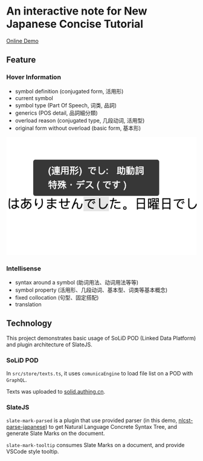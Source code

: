 # An interactive note for New Japanese Concise Tutorial

[Online Demo](https://new-japanese-concise-tutorial-interactive-ffozkkoxia.now.sh)

## Feature

### Hover Information

- symbol definition (conjugated form, 活用形)
- current symbol
- symbol type (Part Of Speech, 词类, 品詞)
- generics (POS detail, 品詞細分類)
- overload reason (conjugated type, 几段动词, 活用型)
- original form without overload (basic form, 基本形)

![Tooltip](./doc/images/tooltip.png)

### Intellisense

- syntax around a symbol (助词用法、动词用法等等)
- symbol property (活用形、几段动词、基本型、词类等基本概念)
- fixed collocation (句型、固定搭配)
- translation

## Technology

This project demonstrates basic usage of SoLiD POD (Linked Data Platform) and plugin architecture of SlateJS.

### SoLiD POD

In `src/store/texts.ts`, it uses `comunicaEngine` to load file list on a POD with `GraphQL`.

Texts was uploaded to [solid.authing.cn](https://new-japanese-concise-tutorial.solid.authing.cn/public/textbook/).

### SlateJS

`slate-mark-parsed` is a plugin that use provided parser (in this demo, [nlcst-parse-japanese](https://github.com/azu/nlp-pattern-match/blob/master/packages/nlcst-parse-japanese/README.md)) to get Natural Language Concrete Syntax Tree, and generate Slate Marks on the document.

`slate-mark-tooltip` consumes Slate Marks on a document, and provide VSCode style tooltip.

